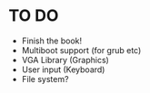 # TO DO 
 - Finish the book!
 - Multiboot support (for grub etc)
 - VGA Library (Graphics)
 - User input (Keyboard)
 - File system?
